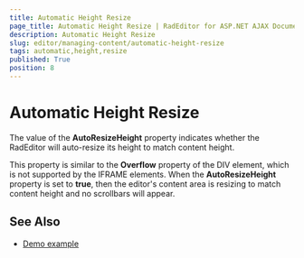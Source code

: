 ```yaml
---
title: Automatic Height Resize
page_title: Automatic Height Resize | RadEditor for ASP.NET AJAX Documentation
description: Automatic Height Resize
slug: editor/managing-content/automatic-height-resize
tags: automatic,height,resize
published: True
position: 8
---
```


# Automatic Height Resize

The value of the **AutoResizeHeight** property indicates whether the RadEditor will auto-resize its height to match content height.

This property is similar to the **Overflow** property of the DIV element, which is not supported by the IFRAME elements. When the **AutoResizeHeight** property is set to **true**, then the editor's content area is resizing to match content height and no scrollbars will appear.

## See Also

 * [Demo example](https://demos.telerik.com/aspnet-ajax/Editor/Examples/AutoResizeHeight/DefaultCS.aspx)
